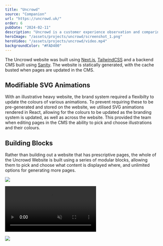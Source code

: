```yaml
---
title: "Uncrowd"
source: "Companion"
url: "https://uncrowd.uk/"
order: 6
pubDate: "2024-02-11"
description: "Uncrowd is a customer experience observation and comparing platform. Companion was commissioned to design and build them a playful website to match their brand, including playful illustrations and animations."
heroImage: "/assets/projects/uncrowd/screenshot_1.png"
heroVideo: "/assets/projects/uncrowd/video.mp4"
backgroundColor: "#FAD400"
---
```


The Uncrowd website was built using [Next.js](https://nextjs.org), [TailwindCSS](https://tailwindcss.com) and a backend CMS built using [Sanity](https://www.sanity.io/). The website is statically generated, with the cache busted when pages are updated in the CMS.

## Modifiable SVG Animations

With an illustrative heavy website, the brand system required a flexibilty to update the colours of various animations. To prevent requiring these to be pre-generated and stored on the website, we utilised SVG animations rendered in React, allowing for the colours to be updated as the branding system is updated, as well as across the website. This provided the team when editing pages in the CMS the ability to pick and choose illustrations and their colours.

## Building Blocks

Rather than building out a website that has prescriptive pages, the whole of the Uncrowd Website is built using a series of modular blocks, allowing them to pick and choose what content is displayed where, and unlimited options for generating more pages.

![](/assets/projects/uncrowd/screenshot_2.png)

<video src="/assets/projects/uncrowd/video2.mp4" autoplay muted loop></video>

![](/assets/projects/uncrowd/screenshot_3.png)
